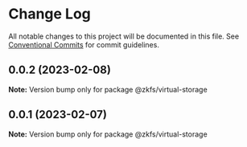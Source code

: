 # Change Log

All notable changes to this project will be documented in this file.
See [Conventional Commits](https://conventionalcommits.org) for commit guidelines.

## 0.0.2 (2023-02-08)

**Note:** Version bump only for package @zkfs/virtual-storage

## 0.0.1 (2023-02-07)

**Note:** Version bump only for package @zkfs/virtual-storage
